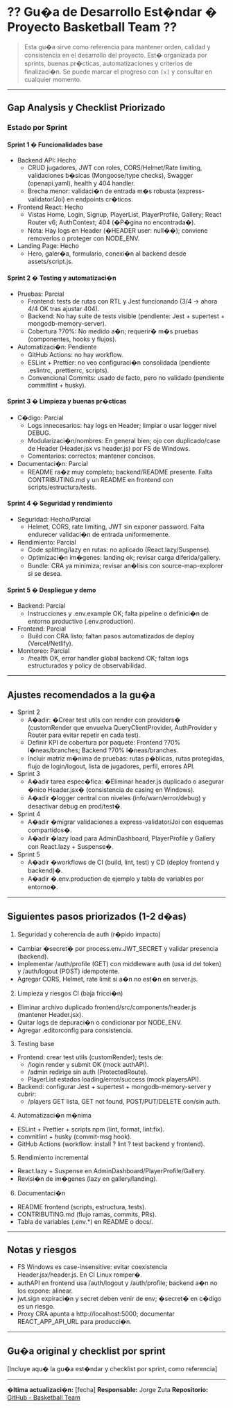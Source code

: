# ?? Gu�a de Desarrollo Est�ndar � Proyecto Basketball Team ??

> Esta gu�a sirve como referencia para mantener orden, calidad y consistencia en el desarrollo del proyecto. Est� organizada por sprints, buenas pr�cticas, automatizaciones y criterios de finalizaci�n. Se puede marcar el progreso con `[x]` y consultar en cualquier momento.

---

## Gap Analysis y Checklist Priorizado

### Estado por Sprint

#### Sprint 1 � Funcionalidades base
- Backend API: Hecho
  - CRUD jugadores, JWT con roles, CORS/Helmet/Rate limiting, validaciones b�sicas (Mongoose/type checks), Swagger (openapi.yaml), health y 404 handler.
  - Brecha menor: validaci�n de entrada m�s robusta (express-validator/Joi) en endpoints cr�ticos.
- Frontend React: Hecho
  - Vistas Home, Login, Signup, PlayerList, PlayerProfile, Gallery; React Router v6; AuthContext; 404 (�P�gina no encontrada�).
  - Nota: Hay logs en Header (�HEADER user: null��); conviene removerlos o proteger con NODE_ENV.
- Landing Page: Hecho
  - Hero, galer�a, formulario, conexi�n al backend desde assets/script.js.

#### Sprint 2 � Testing y automatizaci�n
- Pruebas: Parcial
  - Frontend: tests de rutas con RTL y Jest funcionando (3/4 -> ahora 4/4 OK tras ajustar 404).
  - Backend: No hay suite de tests visible (pendiente: Jest + supertest + mongodb-memory-server).
  - Cobertura ?70%: No medido a�n; requerir� m�s pruebas (componentes, hooks y flujos).
- Automatizaci�n: Pendiente
  - GitHub Actions: no hay workflow.
  - ESLint + Prettier: no veo configuraci�n consolidada (pendiente .eslintrc, .prettierrc, scripts).
  - Convencional Commits: usado de facto, pero no validado (pendiente commitlint + husky).

#### Sprint 3 � Limpieza y buenas pr�cticas
- C�digo: Parcial
  - Logs innecesarios: hay logs en Header; limpiar o usar logger nivel DEBUG.
  - Modularizaci�n/nombres: En general bien; ojo con duplicado/case de Header (Header.jsx vs header.js) por FS de Windows.
  - Comentarios: correctos; mantener concisos.
- Documentaci�n: Parcial
  - README ra�z muy completo; backend/README presente. Falta CONTRIBUTING.md y un README en frontend con scripts/estructura/tests.

#### Sprint 4 � Seguridad y rendimiento
- Seguridad: Hecho/Parcial
  - Helmet, CORS, rate limiting, JWT sin exponer password. Falta endurecer validaci�n de entrada uniformemente.
- Rendimiento: Parcial
  - Code splitting/lazy en rutas: no aplicado (React.lazy/Suspense).
  - Optimizaci�n im�genes: landing ok; revisar carga diferida/gallery.
  - Bundle: CRA ya minimiza; revisar an�lisis con source-map-explorer si se desea.

#### Sprint 5 � Despliegue y demo
- Backend: Parcial
  - Instrucciones y .env.example OK; falta pipeline o definici�n de entorno productivo (.env.production).
- Frontend: Parcial
  - Build con CRA listo; faltan pasos automatizados de deploy (Vercel/Netlify).
- Monitoreo: Parcial
  - /health OK, error handler global backend OK; faltan logs estructurados y policy de observabilidad.

---

## Ajustes recomendados a la gu�a
- Sprint 2
  - A�adir: �Crear test utils con render con providers� (customRender que envuelva QueryClientProvider, AuthProvider y Router para evitar repetir en cada test).
  - Definir KPI de cobertura por paquete: Frontend ?70% l�neas/branches; Backend ?70% l�neas/branches.
  - Incluir matriz m�nima de pruebas: rutas p�blicas, rutas protegidas, flujo de login/logout, lista de jugadores, perfil, errores API.
- Sprint 3
  - A�adir tarea espec�fica: �Eliminar header.js duplicado o asegurar �nico Header.jsx� (consistencia de casing en Windows).
  - A�adir �logger central con niveles (info/warn/error/debug) y desactivar debug en prod/test�.
- Sprint 4
  - A�adir �migrar validaciones a express-validator/Joi con esquemas compartidos�.
  - A�adir �lazy load para AdminDashboard, PlayerProfile y Gallery con React.lazy + Suspense�.
- Sprint 5
  - A�adir �workflows de CI (build, lint, test) y CD (deploy frontend y backend)�.
  - A�adir �.env.production de ejemplo y tabla de variables por entorno�.

---

## Siguientes pasos priorizados (1-2 d�as)
1) Seguridad y coherencia de auth (r�pido impacto)
- Cambiar �secret� por process.env.JWT_SECRET y validar presencia (backend).
- Implementar /auth/profile (GET) con middleware auth (usa id del token) y /auth/logout (POST) idempotente.
- Agregar CORS, Helmet, rate limit si a�n no est�n en server.js.

2) Limpieza y riesgos CI (baja fricci�n)
- Eliminar archivo duplicado frontend/src/components/header.js (mantener Header.jsx).
- Quitar logs de depuraci�n o condicionar por NODE_ENV.
- Agregar .editorconfig para consistencia.

3) Testing base
- Frontend: crear test utils (customRender); tests de:
  - /login render y submit OK (mock authAPI).
  - /admin redirige sin auth (ProtectedRoute).
  - PlayerList estados loading/error/success (mock playersAPI).
- Backend: configurar Jest + supertest + mongodb-memory-server y cubrir:
  - /players GET lista, GET not found, POST/PUT/DELETE con/sin auth.

4) Automatizaci�n m�nima
- ESLint + Prettier + scripts npm (lint, format, lint:fix).
- commitlint + husky (commit-msg hook).
- GitHub Actions (workflow: install ? lint ? test backend y frontend).

5) Rendimiento incremental
- React.lazy + Suspense en AdminDashboard/PlayerProfile/Gallery.
- Revisi�n de im�genes (lazy en gallery/landing).

6) Documentaci�n
- README frontend (scripts, estructura, tests).
- CONTRIBUTING.md (flujo ramas, commits, PRs).
- Tabla de variables (.env.*) en README o docs/.

---

## Notas y riesgos
- FS Windows es case-insensitive: evitar coexistencia Header.jsx/header.js. En CI Linux romper�.
- authAPI en frontend usa /auth/logout y /auth/profile; backend a�n no los expone: alinear.
- jwt.sign expiraci�n y secret deben venir de env; �secret� en c�digo es un riesgo.
- Proxy CRA apunta a http://localhost:5000; documentar REACT_APP_API_URL para producci�n.

---

## Gu�a original y checklist por sprint

[Incluye aqu� la gu�a est�ndar y checklist por sprint, como referencia]

---

**�ltima actualizaci�n:** [fecha]
**Responsable:** Jorge Zuta
**Repositorio:** [GitHub - Basketball Team](https://github.com/Jorgez-tech/baloncestoteam)
